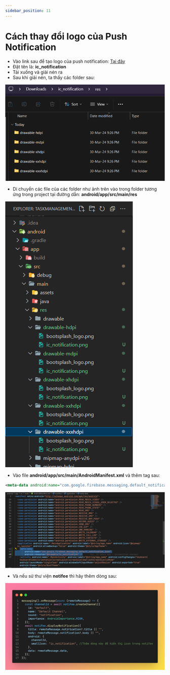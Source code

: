 ```yaml
---
sidebar_position: 11
---
```


# Cách thay đổi logo của Push Notification

- Vào link sau để tạo logo của push notification: [Tại đây](https://romannurik.github.io/AndroidAssetStudio/icons-notification.html#source.type=clipart&source.clipart=ac_unit&source.space.trim=1&source.space.pad=0&name=ic_stat_ac_unit)
- Đặt tên là: **ic_notification**
- Tải xuống và giải nén ra
- Sau khi giải nén, ta thấy các folder sau:

![1711808813348](image/change-notification-icon/1711808813348.png)

- Di chuyển các file của các folder như ảnh trên vào trong folder tương ứng trong project tại đường dẫn: **android/app/src/main/res**

![1711808952029](image/change-notification-icon/1711808952029.png)

- Vào file **android/app/src/main/AndroidManifest.xml** và thêm tag sau:

```xml
<meta-data android:name="com.google.firebase.messaging.default_notification_icon" android:resource="@drawable/ic_notification" />
```

![1711809266089](image/change-notification-icon/1711809266089.png)

- Và nếu sử thư viện **notifee** thì hãy thêm dòng sau:

![1711809598091](image/change-notification-icon/1711809598091.png)
